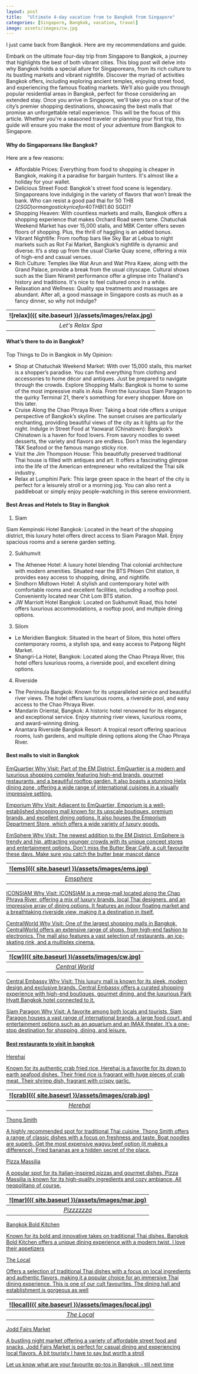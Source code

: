 ```yaml
---
layout: post
title:  "Ultimate 4-day vacation from to Bangkok from Singapore"
categories: [Singapore, Bangkok, vacation, travel]
image: assets/images/cw.jpg
---
```

I just came back from Bangkok. Here are my recommendations and guide.

Embark on the ultimate four-day trip from Singapore to Bangkok, a journey that highlights the best of both vibrant cities. This blog post will delve into why Bangkok holds a special allure for Singaporeans, from its rich culture to its bustling markets and vibrant nightlife. Discover the myriad of activities Bangkok offers, including exploring ancient temples, enjoying street food, and experiencing the famous floating markets. We’ll also guide you through popular residential areas in Bangkok, perfect for those considering an extended stay. Once you arrive in Singapore, we'll take you on a tour of the city’s premier shopping destinations, showcasing the best malls that promise an unforgettable retail experience. This will be the focus of this article. Whether you're a seasoned traveler or planning your first trip, this guide will ensure you make the most of your adventure from Bangkok to Singapore.

#### Why do Singaporeans like Bangkok? 

Here are a few reasons:
+ Affordable Prices: Everything from food to shopping is cheaper in Bangkok, making it a paradise for bargain hunters. It's almost like a holiday for your wallet.
+ Delicious Street Food: Bangkok's street food scene is legendary. Singaporeans love indulging in the variety of flavors that won’t break the bank. Who can resist a good pad thai for 50 THB ($2 SGD) or mango sticky rice for 40 THB ($1.60 SGD)?
+ Shopping Heaven: With countless markets and malls, Bangkok offers a shopping experience that makes Orchard Road seem tame. Chatuchak Weekend Market has over 15,000 stalls, and MBK Center offers seven floors of shopping. Plus, the thrill of haggling is an added bonus.
+ Vibrant Nightlife: From rooftop bars like Sky Bar at Lebua to night markets such as Rot Fai Market, Bangkok’s nightlife is dynamic and diverse. It’s a step up from the usual Clarke Quay scene, offering a mix of high-end and casual venues.
+ Rich Culture: Temples like Wat Arun and Wat Phra Kaew, along with the Grand Palace, provide a break from the usual cityscape. Cultural shows such as the Siam Niramit performance offer a glimpse into Thailand's history and traditions. It's nice to feel cultured once in a while.
+ Relaxation and Wellness: Quality spa treatments and massages are abundant. After all, a good massage in Singapore costs as much as a fancy dinner, so why not indulge?

| ![relax]({{ site.baseurl }}/assets/images/relax.jpg)
|:--:| 
|  *Let's Relax Spa*  |

#### What’s there to do in Bangkok?

Top Things to Do in Bangkok in My Opinion:
+ Shop at Chatuchak Weekend Market: With over 15,000 stalls, this market is a shopper’s paradise. You can find everything from clothing and accessories to home décor and antiques. Just be prepared to navigate through the crowds.
Explore Shopping Malls: Bangkok is home to some of the most impressive malls in Asia. From the luxurious Siam Paragon to the quirky Terminal 21, there's something for every shopper. More on this later.
+ Cruise Along the Chao Phraya River: Taking a boat ride offers a unique perspective of Bangkok’s skyline. The sunset cruises are particularly enchanting, providing beautiful views of the city as it lights up for the night.
Indulge in Street Food at Yaowarat (Chinatown): Bangkok’s Chinatown is a haven for food lovers. From savory noodles to sweet desserts, the variety and flavors are endless. Don’t miss the legendary T&K Seafood or the famous mango sticky rice.
+ Visit the Jim Thompson House: This beautifully preserved traditional Thai house is filled with antiques and art. It offers a fascinating glimpse into the life of the American entrepreneur who revitalized the Thai silk industry.
+ Relax at Lumphini Park: This large green space in the heart of the city is perfect for a leisurely stroll or a morning jog. You can also rent a paddleboat or simply enjoy people-watching in this serene environment.

#### Best Areas and Hotels to Stay in Bangkok

1. Siam

Siam Kempinski Hotel Bangkok: Located in the heart of the shopping district, this luxury hotel offers direct access to Siam Paragon Mall. Enjoy spacious rooms and a serene garden setting.

2. Sukhumvit

+ The Athenee Hotel: A luxury hotel blending Thai colonial architecture with modern amenities. Situated near the BTS Phloen Chit station, it provides easy access to shopping, dining, and nightlife.
+ Sindhorn Midtown Hotel: A stylish and contemporary hotel with comfortable rooms and excellent facilities, including a rooftop pool. Conveniently located near Chit Lom BTS station.
+ JW Marriott Hotel Bangkok: Located on Sukhumvit Road, this hotel offers luxurious accommodations, a rooftop pool, and multiple dining options.

3. Silom

+ Le Meridien Bangkok: Situated in the heart of Silom, this hotel offers contemporary rooms, a stylish spa, and easy access to Patpong Night Market.
+ Shangri-La Hotel, Bangkok: Located along the Chao Phraya River, this hotel offers luxurious rooms, a riverside pool, and excellent dining options.

4. Riverside

+ The Peninsula Bangkok: Known for its unparalleled service and beautiful river views. The hotel offers luxurious rooms, a riverside pool, and easy access to the Chao Phraya River.
+ Mandarin Oriental, Bangkok: A historic hotel renowned for its elegance and exceptional service. Enjoy stunning river views, luxurious rooms, and award-winning dining.
+ Anantara Riverside Bangkok Resort: A tropical resort offering spacious rooms, lush gardens, and multiple dining options along the Chao Phraya River.

#### Best malls to visit in Bangkok

<u>EmQuartier<u>
Why Visit: Part of the EM District, EmQuartier is a modern and luxurious shopping complex featuring high-end brands, gourmet restaurants, and a beautiful rooftop garden. It also boasts a stunning Helix dining zone, offering a wide range of international cuisines in a visually impressive setting.

<u>Emporium<u>
Why Visit: Adjacent to EmQuartier, Emporium is a well-established shopping mall known for its upscale boutiques, premium brands, and excellent dining options. It also houses the Emporium Department Store, which offers a wide variety of luxury goods.

<u>EmSphere<u>
Why Visit: The newest addition to the EM District, EmSphere is trendy and hip, attracting younger crowds with its unique concept stores and entertainment options. Don't miss the Butter Bear Café, a cult favourite these days. Make sure you catch the butter bear mascot dance

| ![ems]({{ site.baseurl }}/assets/images/ems.jpg)
|:--:| 
|  *Emsphere*  |

<u>ICONSIAM<u>
Why Visit: ICONSIAM is a mega-mall located along the Chao Phraya River, offering a mix of luxury brands, local Thai designers, and an impressive array of dining options. It features an indoor floating market and a breathtaking riverside view, making it a destination in itself.

<u>CentralWorld<u>
Why Visit: One of the largest shopping malls in Bangkok, CentralWorld offers an extensive range of shops, from high-end fashion to electronics. The mall also features a vast selection of restaurants, an ice-skating rink, and a multiplex cinema.

| ![cw]({{ site.baseurl }}/assets/images/cw.jpg)
|:--:| 
|  *Central World*  |

<u>Central Embassy<u>
Why Visit: This luxury mall is known for its sleek, modern design and exclusive brands. Central Embassy offers a curated shopping experience with high-end boutiques, gourmet dining, and the luxurious Park Hyatt Bangkok hotel connected to it.

<u>Siam Paragon<u>
Why Visit: A favorite among both locals and tourists, Siam Paragon houses a vast range of international brands, a large food court, and entertainment options such as an aquarium and an IMAX theater. It’s a one-stop destination for shopping, dining, and leisure.

#### Best restaurants to visit in bangkok

<u>Herehai<u>

Known for its authentic crab fried rice, Herehai is a favorite for its down to earth seafood dishes. Their fried rice is fragrant with huge pieces of crab meat. Their shrimp dish, fragrant with crispy garlic.

| ![crab]({{ site.baseurl }}/assets/images/crab.jpg)
|:--:| 
|  *Herehai*  |

<u>Thong Smith<u>

A highly recommended spot for traditional Thai cuisine, Thong Smith offers a range of classic dishes with a focus on freshness and taste. Boat noodles are superb. Get the most expensive wagyu beef option (it makes a difference). Fried bananas are a hidden secret of the place.

<u>Pizza Massilia<u>

A popular spot for its Italian-inspired pizzas and gourmet dishes, Pizza Massilia is known for its high-quality ingredients and cozy ambiance. All neopolitano of course.

| ![mar]({{ site.baseurl }}/assets/images/mar.jpg)
|:--:| 
|  *Pizzzzzza*  |

<u>Bangkok Bold Kitchen<u>

Known for its bold and innovative takes on traditional Thai dishes, Bangkok Bold Kitchen offers a unique dining experience with a modern twist. I love their appetizers

<u>The Local<u>

Offers a selection of traditional Thai dishes with a focus on local ingredients and authentic flavors, making it a popular choice for an immersive Thai dining experience. This is one of our cult favourites. The dining hall and establishment is gorgeous as well

| ![local]({{ site.baseurl }}/assets/images/local.jpg)
|:--:| 
|  *The Local*  |

<u>Jodd Fairs Market<u>

A bustling night market offering a variety of affordable street food and snacks, Jodd Fairs Market is perfect for casual dining and experiencing local flavors. A bit touristy I have to say but worth a stroll

Let us know what are your favourite go-tos in Bangkok - till next time
